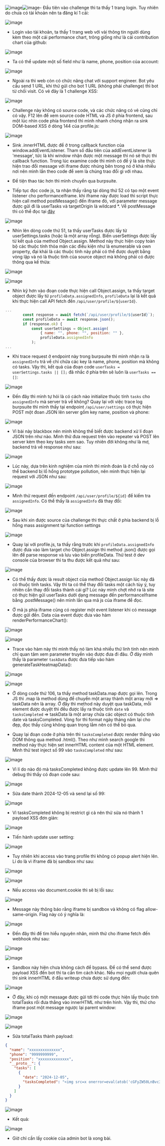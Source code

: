 ![image](https://github.com/user-attachments/assets/939071f9-a371-401f-bf17-608eff012ece)![image](https://github.com/user-attachments/assets/f94331f0-323d-478e-ad46-149c420e8c07)- Đầu tiên vào challenge thì ta thấy 1 trang login. Tuy nhiên do chưa có tài khoản nên ta đăng kí 1 cái:

![image](https://github.com/user-attachments/assets/0d64347c-b797-4f1c-ba5a-cfe58ed32734)

- Login vào tài khoản, ta thấy 1 trang web với vài thông tin người dùng kèm theo một cái performance chart, trông giống như là cái contribution chart của github:

![image](https://github.com/user-attachments/assets/ec003c2c-5a76-48cd-89e5-8ba9832d05dc)

- Ta có thể update một số field như là name, phone, position của account:

![image](https://github.com/user-attachments/assets/a28c225d-9d70-4eec-a7df-f3127fd2a510)

- Ngoài ra thì web còn có chức năng chat với support engineer. Bot yêu cầu send 1 URL, khi thử gửi cho bot 1 URL (không phải challenge) thì bot từ chối visit. Có vẻ đây là 1 challenge XSS:

![image](https://github.com/user-attachments/assets/f76699da-6580-4439-a57b-66e4cea0f13f)

- Challenge này không có source code, và các chức năng có vẻ cũng chỉ có vậy. F12 lên để xem source code HTML và JS ở phía frontend, sau một lúc nhìn code phía frontend thì mình nhanh chóng nhận ra
sink DOM-based XSS ở dòng 144 của profile.js:

![image](https://github.com/user-attachments/assets/956d7b57-771a-489e-bc9a-be4de339d873)

- Sink .innerHTML được để ở trong callback function của window.addEventListener. Tham số đầu tiên của addEventListener là 'message', tức là khi window nhận được một message thì nó sẽ thực thi callback
function. Trong lúc examine code thì mình có để ý là site thực hiện trao đổi message với iframe được nhúng bên trong nó ở khá nhiều nơi nên mình lần theo code để xem là chúng trao đổi gì với nhau.

- Để tiện thao tác hơn thì mình chuyển qua burpsuite.
- Tiếp tục đọc code js, ta nhận thấy rằng tại dòng thứ 52 có tạo một event listener cho performanceIframe. khi iframe này được load thì script thực hiện call method postMessage() đến iframe đó,
với parameter message được gửi đi là userTasks và targetOrigin là wildcard *. Về postMessage thì có thể đọc tại [đây](https://developer.mozilla.org/en-US/docs/Web/API/Window/postMessage)

![image](https://github.com/user-attachments/assets/e93b3579-59da-4abd-8650-2db673cbf832)

- Nhìn lên dòng code thứ 51, ta thấy userTasks được lấy từ userSettings.tasks (hoặc là một array rỗng). Biến userSettings được lấy từ kết quả của method Object.assign. Method này thực hiện copy
toàn bộ các thuộc tính thỏa mãn các điều kiện như là enumerable và own property, đại khái là các thuộc tính này phải có thể được duyệt bằng vòng lặp và nó là thuộc tính của source object mà không phải
có được thông qua kế thừa:

![image](https://github.com/user-attachments/assets/1c860ca5-a700-4ec1-9b5f-504767d9a8e4)

![image](https://github.com/user-attachments/assets/892b3f1b-cc3d-4aa0-8d39-826c9e40b5ad)

- Nhìn kỹ hơn vào đoạn code thực hiện call Object.assign, ta thấy target object được lấy từ `profileData.assignedInfo`, `profileData` lại là kết quả khi thực hiện call API fetch đến `/api/user/profile/${userId}`.

```javascript
...
        const response = await fetch(`/api/user/profile/${userId}`);
        const profileData = await response.json();
        if (response.ok) {
            const userSettings = Object.assign(
                { name: "", phone: "", position: "" },
                profileData.assignedInfo
            );
...
```

- Khi trace request ở endpoint này trong burpsuite thì mình nhận ra là `assignedInfo` trả về chỉ chứa các key là name, phone, position mà không có tasks. Vậy thì, kết quả của đoạn code `userTasks = userSettings.tasks || [];`
đã nhắc ở phía trên sẽ luôn là `userTasks == []`:

![image](https://github.com/user-attachments/assets/fa2939c8-4291-4932-a7bd-2b2752173d86)

- Đến đây thì mình tự hỏi là có cách nào initialize thuộc tính `tasks` cho `assignedInfo` mà server trả về không? Quay lại với việc trace log burpsuite thì mình thấy tại endpoint `/api/user/settings` có thực hiện
POST một đoan JSON lên server gồm key name, position và phone:

![image](https://github.com/user-attachments/assets/3f659489-0d0e-4d65-a668-52d497ed7253)

- Vì bài này blackbox nên mình không thể biết được backend xử lí đoạn JSON trên như nào. Mình thử đưa request trên vào repeater và POST lên server kèm theo key tasks xem sao. Tuy nhiên đời không như là
mơ, backend trả về response như sau:

![image](https://github.com/user-attachments/assets/a0e07fc6-5f9c-4a77-9161-1a5da400b27c)

- Lúc này, dựa trên kinh nghiệm của mình thì mình đoán là ở chỗ này có thể backend bị lổ hổng prototype pollution, nên mình thực hiện lại request với JSON như sau:

![image](https://github.com/user-attachments/assets/1c0738e8-a66f-4e81-a000-600c8ddc6efa)

- Mình thử request đến endpoint `/api/user/profile/${id}` để kiểm tra `assignedInfo`. Có thể thấy là `assignedInfo` đã thay đổi:

![image](https://github.com/user-attachments/assets/34cb3239-7e59-462f-a9dc-d00b06481aaa)

- Sau khi xin được source của challenge thì thực chất ở phía backend bị lỗ hổng mass assignment tại function settings

![image](https://github.com/user-attachments/assets/a5e1421d-6ccc-4bdd-8d09-0a4788eb427e)

- Quay lại với profile.js, ta thấy rằng trước khi `profileData.assignedInfo` được đưa vào làm target cho Object.assign thì method .json() được gọi lên để parse response và lưu vào biến profileData. 
Thử test ở dev console của browser thì ta thu được kết quả như sau:

![image](https://github.com/user-attachments/assets/f163373c-7714-4e94-a632-8715ef1d32db)

- Có thể thấy được là result object của method Object.assign lúc này đã có thuộc tính tasks. Vậy thì ta có thể thay đổi tasks một cách tùy ý, tuy nhiên cần thay đổi tasks thành cái gì? Lúc này mình chợt
nhớ ra là site có thực hiện gửi userTasks dưới dạng message đến performanceIframe bằng .postMessage() nên mình lần qua mã js của iframe để đọc.

- Ở mã js phía iframe cũng có register một event listener khi có message được gửi đến. Data của event được đưa vào hàm renderPerformanceChart():

![image](https://github.com/user-attachments/assets/387adf04-0ffc-4156-84e7-b4aa548921ff)

![image](https://github.com/user-attachments/assets/ca1129ff-6157-4aec-9cda-1aaae04080c5)

- Trace vào hàm này thì mình thấy nó làm khá nhiều thứ linh tinh nên mình chỉ quan tâm xem parameter truyền vào được đưa đi đâu. Ở đây mình thấy là parameter `taskData` được đưa tiếp vào hàm
generateTaskHeatmapData():

![image](https://github.com/user-attachments/assets/44db2a2e-dccc-4ff4-a74e-0ce5cfefcbf8)

![image](https://github.com/user-attachments/assets/354ebfa7-eb00-4b8c-9ef2-280683709f03)

- Ở dòng code thứ 106, ta thấy method taskData.map được gọi lên. Trong JS thì .map là method dùng để chuyển một array thành một array mới => taskData nên là array. Ở đây thì method này duyệt qua
taskData, mỗi element được duyệt thì đều được lấy ra thuộc tính `date` và `tasksCompleted` => taskData là một array chứa các object có thuộc tính date và tasksCompleted. Vòng for thì format ngày
tháng năm lại cho đẹp, đọc thấy cũng không quan trọng lắm nên có thể bỏ qua.

- Quay lại đoạn code ở phía trên thì `tasksCompleted` được render thẳng vào DOM thông qua method .html(). Theo như mình search google thì method này thực hiện set innerHTML content của một HTML
element. Mình thử test inject số 99 vào `tasksCompleted` như sau:

![image](https://github.com/user-attachments/assets/1d155f74-dc19-4ab2-8da4-e60039d29358)

- Vì lí do nào đó mà tasksCompleted không được update lên 99. Mình thử debug thì thấy có đoạn code sau:

![image](https://github.com/user-attachments/assets/21710135-4e5c-42cb-96fa-cbb22e9a465b)

- Sửa date thành 2024-12-05 và send lại số 99:

![image](https://github.com/user-attachments/assets/d34792b5-a472-45e0-9092-ac296ed7546b)

- Vì tasksCompleted không bị restrict gì cả nên thử sửa nó thành 1 payload XSS đơn giản:

![image](https://github.com/user-attachments/assets/513129c4-55fc-42c8-a651-a656ecf366b1)

- Tiến hành update user setting:

![image](https://github.com/user-attachments/assets/2172c052-7a35-49c1-9cb9-a214e997a584)

- Tuy nhiên khi access vào trang profile thì không có popup alert hiện lên. Lí do là vì iframe đã bị sandbox như sau:

![image](https://github.com/user-attachments/assets/c707921d-d76a-40c0-bd1f-b614c1dff30c)

![image](https://github.com/user-attachments/assets/ded12190-d2ac-4091-bce2-714694df3447)

- Nếu access vào document.cookie thì sẽ bị lỗi sau:

![image](https://github.com/user-attachments/assets/1520f94f-d103-4c54-973f-aaca290bbaae)

- Message này thông báo rằng iframe bị sandbox và không có flag allow-same-origin. Flag này có ý nghĩa là:

![image](https://github.com/user-attachments/assets/65d9af1f-8296-4a08-80d6-ab6b8e253798)

- Đến đây thì để tìm hiểu nguyên nhân, mình thử cho iframe fetch đến webhook như sau:

![image](https://github.com/user-attachments/assets/38a31bf2-b94b-4f96-bd7e-bb0157c6986f)

![image](https://github.com/user-attachments/assets/a093ccac-b0b0-43cb-9267-d65964394fb6)

- Sandbox này hiện chưa không cách để bypass. Để có thể send được payload XSS đến bot thì ta cần tìm cách khác. Nếu mọi người chưa quên thì sink innerHTML ở đầu writeup chưa được sử dụng đến:

![image](https://github.com/user-attachments/assets/494a7866-ab0b-4e28-8645-fdfafc72b51d)

- Ở đây, khi có một message được gửi tới thì code thực hiện lấy thuộc tính totalTasks rồi đưa thẳng vào innerHTML như trên hình. Vậy thì, thử cho iframe post một message ngược lại parent window:

![image](https://github.com/user-attachments/assets/c2f46a70-b56c-4e32-9d55-aea22a5beef5)

![image](https://github.com/user-attachments/assets/3a6585a6-a983-450d-8f2c-fb2a20d7702a)

- Sửa totalTasks thành payload:

```json
{
  "name": "xxxxxxxxxxxxxx",
  "phone": "9999999999",
  "position": "xxxxxxxxxxxxxx",
  "__proto__": {
    "tasks": [
      {
        "date": "2024-12-05",
        "tasksCompleted": "<img src=x onerror=eval(atob('cGFyZW50LnBvc3RNZXNzYWdlKHsndG90YWxUYXNrcyc6JzxpbWcvc3JjL29uZXJyb3I9YWxlcnQob3JpZ2luKT4nfSwnKicp'))>"
      }
    ]
  }
}
```

![image](https://github.com/user-attachments/assets/353a7ef1-ebcd-413a-a107-05b899a08f1d)

- Kết quả:

![image](https://github.com/user-attachments/assets/391b872a-4f77-44e1-95c7-7942b85044e4)

- Giờ chỉ cần lấy cookie của admin bot là xong bài.
